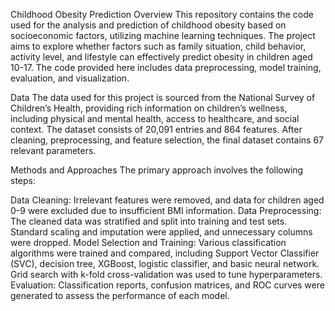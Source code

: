 Childhood Obesity Prediction
Overview
This repository contains the code used for the analysis and prediction of childhood obesity based on socioeconomic factors, utilizing machine learning techniques. The project aims to explore whether factors such as family situation, child behavior, activity level, and lifestyle can effectively predict obesity in children aged 10-17. The code provided here includes data preprocessing, model training, evaluation, and visualization.

Data
The data used for this project is sourced from the National Survey of Children’s Health, providing rich information on children’s wellness, including physical and mental health, access to healthcare, and social context. The dataset consists of 20,091 entries and 864 features. After cleaning, preprocessing, and feature selection, the final dataset contains 67 relevant parameters.

Methods and Approaches
The primary approach involves the following steps:

Data Cleaning: Irrelevant features were removed, and data for children aged 0-9 were excluded due to insufficient BMI information.
Data Preprocessing: The cleaned data was stratified and split into training and test sets. Standard scaling and imputation were applied, and unnecessary columns were dropped.
Model Selection and Training: Various classification algorithms were trained and compared, including Support Vector Classifier (SVC), decision tree, XGBoost, logistic classifier, and basic neural network. Grid search with k-fold cross-validation was used to tune hyperparameters.
Evaluation: Classification reports, confusion matrices, and ROC curves were generated to assess the performance of each model.
